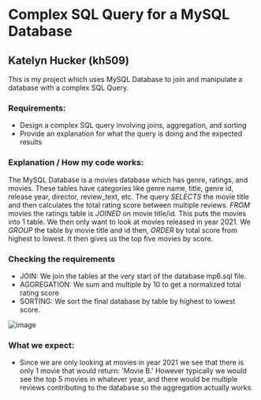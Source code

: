 # Complex SQL Query for a MySQL Database
## Katelyn Hucker (kh509)

This is my project which uses MySQL Database to join and manipulate a database with a complex SQL Query. 
### Requirements:
- Design a complex SQL query involving joins, aggregation, and sorting
- Provide an explanation for what the query is doing and the expected results

### Explanation / How my code works:

The MySQL Database is a movies database which has genre, ratings, and movies. These tables have categories like genre name, title, genre id, release year, director, review_text, etc. The query *SELECTS* the movie title and then calculates the total rating score between multiple reviews. *FROM* movies the ratings table is *JOINED* on movie title/id. This puts the movies into 1 table. We then only want to look at movies released in year 2021. We *GROUP* the table by movie title and id then, *ORDER* by total score from highest to lowest. It then gives us the top five movies by score. 

### Checking the requirements

- JOIN: We join the tables at the very start of the database mp6.sql file.
- AGGREGATION: We sum and multiple by 10 to get a normalized total rating score
- SORTING: We sort the final database by table by highest to lowest score.

![image](https://github.com/nogibjj/kh509_miniproject6/assets/143521756/1b49e1f6-6f5d-49c9-95d2-a4c3c0c19e97)


### What we expect:
- Since we are only looking at movies in year 2021 we see that there is only 1 movie that would return: 'Movie B.' However typically we would see the top 5 movies in whatever year, and there would be multiple reviews contributing to the database so the aggregation actually works. 

